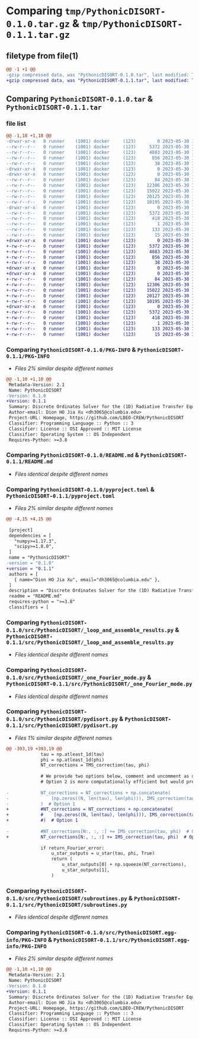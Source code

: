 # Comparing `tmp/PythonicDISORT-0.1.0.tar.gz` & `tmp/PythonicDISORT-0.1.1.tar.gz`

## filetype from file(1)

```diff
@@ -1 +1 @@
-gzip compressed data, was "PythonicDISORT-0.1.0.tar", last modified: Tue May 30 10:14:07 2023, max compression
+gzip compressed data, was "PythonicDISORT-0.1.1.tar", last modified: Tue May 30 10:20:47 2023, max compression
```

## Comparing `PythonicDISORT-0.1.0.tar` & `PythonicDISORT-0.1.1.tar`

### file list

```diff
@@ -1,18 +1,18 @@
-drwxr-xr-x   0 runner    (1001) docker     (123)        0 2023-05-30 10:14:07.553220 PythonicDISORT-0.1.0/
--rw-r--r--   0 runner    (1001) docker     (123)     5372 2023-05-30 10:14:07.553220 PythonicDISORT-0.1.0/PKG-INFO
--rw-r--r--   0 runner    (1001) docker     (123)     4883 2023-05-30 10:13:47.000000 PythonicDISORT-0.1.0/README.md
--rw-r--r--   0 runner    (1001) docker     (123)      856 2023-05-30 10:13:48.000000 PythonicDISORT-0.1.0/pyproject.toml
--rw-r--r--   0 runner    (1001) docker     (123)       38 2023-05-30 10:14:07.553220 PythonicDISORT-0.1.0/setup.cfg
-drwxr-xr-x   0 runner    (1001) docker     (123)        0 2023-05-30 10:14:07.549219 PythonicDISORT-0.1.0/src/
-drwxr-xr-x   0 runner    (1001) docker     (123)        0 2023-05-30 10:14:07.549219 PythonicDISORT-0.1.0/src/PythonicDISORT/
--rw-r--r--   0 runner    (1001) docker     (123)       84 2023-05-30 10:13:48.000000 PythonicDISORT-0.1.0/src/PythonicDISORT/__init__.py
--rw-r--r--   0 runner    (1001) docker     (123)    12306 2023-05-30 10:13:48.000000 PythonicDISORT-0.1.0/src/PythonicDISORT/_loop_and_assemble_results.py
--rw-r--r--   0 runner    (1001) docker     (123)    15022 2023-05-30 10:13:48.000000 PythonicDISORT-0.1.0/src/PythonicDISORT/_one_Fourier_mode.py
--rw-r--r--   0 runner    (1001) docker     (123)    20125 2023-05-30 10:13:48.000000 PythonicDISORT-0.1.0/src/PythonicDISORT/pydisort.py
--rw-r--r--   0 runner    (1001) docker     (123)    10195 2023-05-30 10:13:48.000000 PythonicDISORT-0.1.0/src/PythonicDISORT/subroutines.py
-drwxr-xr-x   0 runner    (1001) docker     (123)        0 2023-05-30 10:14:07.553220 PythonicDISORT-0.1.0/src/PythonicDISORT.egg-info/
--rw-r--r--   0 runner    (1001) docker     (123)     5372 2023-05-30 10:14:07.000000 PythonicDISORT-0.1.0/src/PythonicDISORT.egg-info/PKG-INFO
--rw-r--r--   0 runner    (1001) docker     (123)      418 2023-05-30 10:14:07.000000 PythonicDISORT-0.1.0/src/PythonicDISORT.egg-info/SOURCES.txt
--rw-r--r--   0 runner    (1001) docker     (123)        1 2023-05-30 10:14:07.000000 PythonicDISORT-0.1.0/src/PythonicDISORT.egg-info/dependency_links.txt
--rw-r--r--   0 runner    (1001) docker     (123)      133 2023-05-30 10:14:07.000000 PythonicDISORT-0.1.0/src/PythonicDISORT.egg-info/requires.txt
--rw-r--r--   0 runner    (1001) docker     (123)       15 2023-05-30 10:14:07.000000 PythonicDISORT-0.1.0/src/PythonicDISORT.egg-info/top_level.txt
+drwxr-xr-x   0 runner    (1001) docker     (123)        0 2023-05-30 10:20:47.358224 PythonicDISORT-0.1.1/
+-rw-r--r--   0 runner    (1001) docker     (123)     5372 2023-05-30 10:20:47.358224 PythonicDISORT-0.1.1/PKG-INFO
+-rw-r--r--   0 runner    (1001) docker     (123)     4883 2023-05-30 10:20:26.000000 PythonicDISORT-0.1.1/README.md
+-rw-r--r--   0 runner    (1001) docker     (123)      856 2023-05-30 10:20:27.000000 PythonicDISORT-0.1.1/pyproject.toml
+-rw-r--r--   0 runner    (1001) docker     (123)       38 2023-05-30 10:20:47.358224 PythonicDISORT-0.1.1/setup.cfg
+drwxr-xr-x   0 runner    (1001) docker     (123)        0 2023-05-30 10:20:47.354223 PythonicDISORT-0.1.1/src/
+drwxr-xr-x   0 runner    (1001) docker     (123)        0 2023-05-30 10:20:47.358224 PythonicDISORT-0.1.1/src/PythonicDISORT/
+-rw-r--r--   0 runner    (1001) docker     (123)       84 2023-05-30 10:20:27.000000 PythonicDISORT-0.1.1/src/PythonicDISORT/__init__.py
+-rw-r--r--   0 runner    (1001) docker     (123)    12306 2023-05-30 10:20:27.000000 PythonicDISORT-0.1.1/src/PythonicDISORT/_loop_and_assemble_results.py
+-rw-r--r--   0 runner    (1001) docker     (123)    15022 2023-05-30 10:20:27.000000 PythonicDISORT-0.1.1/src/PythonicDISORT/_one_Fourier_mode.py
+-rw-r--r--   0 runner    (1001) docker     (123)    20127 2023-05-30 10:20:27.000000 PythonicDISORT-0.1.1/src/PythonicDISORT/pydisort.py
+-rw-r--r--   0 runner    (1001) docker     (123)    10195 2023-05-30 10:20:27.000000 PythonicDISORT-0.1.1/src/PythonicDISORT/subroutines.py
+drwxr-xr-x   0 runner    (1001) docker     (123)        0 2023-05-30 10:20:47.358224 PythonicDISORT-0.1.1/src/PythonicDISORT.egg-info/
+-rw-r--r--   0 runner    (1001) docker     (123)     5372 2023-05-30 10:20:47.000000 PythonicDISORT-0.1.1/src/PythonicDISORT.egg-info/PKG-INFO
+-rw-r--r--   0 runner    (1001) docker     (123)      418 2023-05-30 10:20:47.000000 PythonicDISORT-0.1.1/src/PythonicDISORT.egg-info/SOURCES.txt
+-rw-r--r--   0 runner    (1001) docker     (123)        1 2023-05-30 10:20:47.000000 PythonicDISORT-0.1.1/src/PythonicDISORT.egg-info/dependency_links.txt
+-rw-r--r--   0 runner    (1001) docker     (123)      133 2023-05-30 10:20:47.000000 PythonicDISORT-0.1.1/src/PythonicDISORT.egg-info/requires.txt
+-rw-r--r--   0 runner    (1001) docker     (123)       15 2023-05-30 10:20:47.000000 PythonicDISORT-0.1.1/src/PythonicDISORT.egg-info/top_level.txt
```

### Comparing `PythonicDISORT-0.1.0/PKG-INFO` & `PythonicDISORT-0.1.1/PKG-INFO`

 * *Files 2% similar despite different names*

```diff
@@ -1,10 +1,10 @@
 Metadata-Version: 2.1
 Name: PythonicDISORT
-Version: 0.1.0
+Version: 0.1.1
 Summary: Discrete Ordinates Solver for the (1D) Radiative Transfer Equation in a single or multi-layer atmosphere.
 Author-email: Dion HO Jia Xu <dh3065@columbia.edu>
 Project-URL: Homepage, https://github.com/LDEO-CREW/PythonicDISORT
 Classifier: Programming Language :: Python :: 3
 Classifier: License :: OSI Approved :: MIT License
 Classifier: Operating System :: OS Independent
 Requires-Python: >=3.8
```

### Comparing `PythonicDISORT-0.1.0/README.md` & `PythonicDISORT-0.1.1/README.md`

 * *Files identical despite different names*

### Comparing `PythonicDISORT-0.1.0/pyproject.toml` & `PythonicDISORT-0.1.1/pyproject.toml`

 * *Files 2% similar despite different names*

```diff
@@ -4,15 +4,15 @@
 
 [project]
 dependencies = [
   "numpy>=1.17.3",
   "scipy>=1.8.0",
 ]
 name = "PythonicDISORT"
-version = "0.1.0"
+version = "0.1.1"
 authors = [
   { name="Dion HO Jia Xu", email="dh3065@columbia.edu" },
 ]
 description = "Discrete Ordinates Solver for the (1D) Radiative Transfer Equation in a single or multi-layer atmosphere."
 readme = "README.md"
 requires-python = ">=3.8"
 classifiers = [
```

### Comparing `PythonicDISORT-0.1.0/src/PythonicDISORT/_loop_and_assemble_results.py` & `PythonicDISORT-0.1.1/src/PythonicDISORT/_loop_and_assemble_results.py`

 * *Files identical despite different names*

### Comparing `PythonicDISORT-0.1.0/src/PythonicDISORT/_one_Fourier_mode.py` & `PythonicDISORT-0.1.1/src/PythonicDISORT/_one_Fourier_mode.py`

 * *Files identical despite different names*

### Comparing `PythonicDISORT-0.1.0/src/PythonicDISORT/pydisort.py` & `PythonicDISORT-0.1.1/src/PythonicDISORT/pydisort.py`

 * *Files 1% similar despite different names*

```diff
@@ -393,19 +393,19 @@
             tau = np.atleast_1d(tau)
             phi = np.atleast_1d(phi)
             NT_corrections = TMS_correction(tau, phi)
 
             # We provide two options below, comment and uncomment as desired.
             # Option 2 is more computationally efficient but would prevent the use of autograd for testing.
 
-            NT_corrections = NT_corrections + np.concatenate(
-                [np.zeros((N, len(tau), len(phi))), IMS_correction(tau, phi)], axis=0
-            )  # Option 1
+            #NT_corrections = NT_corrections + np.concatenate(
+            #    [np.zeros((N, len(tau), len(phi))), IMS_correction(tau, phi)], axis=0
+            #)  # Option 1
 
-            #NT_corrections[N:, :, :] += IMS_correction(tau, phi)  # Option 2
+            NT_corrections[N:, :, :] += IMS_correction(tau, phi)  # Option 2
 
             if return_Fourier_error:
                 u_star_outputs = u_star(tau, phi, True)
                 return (
                     u_star_outputs[0] + np.squeeze(NT_corrections),
                     u_star_outputs[1],
                 )
```

### Comparing `PythonicDISORT-0.1.0/src/PythonicDISORT/subroutines.py` & `PythonicDISORT-0.1.1/src/PythonicDISORT/subroutines.py`

 * *Files identical despite different names*

### Comparing `PythonicDISORT-0.1.0/src/PythonicDISORT.egg-info/PKG-INFO` & `PythonicDISORT-0.1.1/src/PythonicDISORT.egg-info/PKG-INFO`

 * *Files 2% similar despite different names*

```diff
@@ -1,10 +1,10 @@
 Metadata-Version: 2.1
 Name: PythonicDISORT
-Version: 0.1.0
+Version: 0.1.1
 Summary: Discrete Ordinates Solver for the (1D) Radiative Transfer Equation in a single or multi-layer atmosphere.
 Author-email: Dion HO Jia Xu <dh3065@columbia.edu>
 Project-URL: Homepage, https://github.com/LDEO-CREW/PythonicDISORT
 Classifier: Programming Language :: Python :: 3
 Classifier: License :: OSI Approved :: MIT License
 Classifier: Operating System :: OS Independent
 Requires-Python: >=3.8
```

